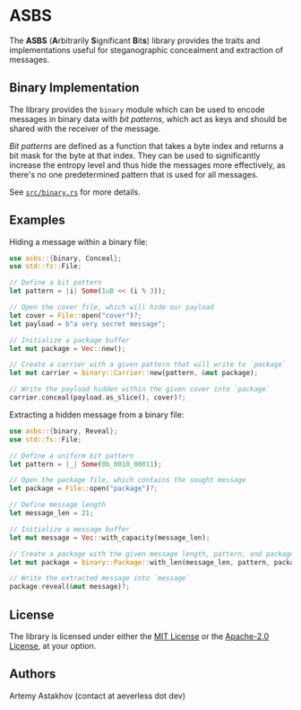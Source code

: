 # ASBS

The **ASBS** (**A**rbitrarily **S**ignificant **B**it**s**) library provides the traits and
implementations useful for steganographic concealment and extraction of messages.

## Binary Implementation

The library provides the `binary` module which can be used to encode messages in binary
data with *bit patterns*, which act as keys and should be shared with the receiver of
the message.

*Bit patterns* are defined as a function that takes a byte index and returns a bit mask
for the byte at that index. They can be used to significantly increase the entropy level
and thus hide the messages more effectively, as there's no one predetermined pattern that
is used for all messages.

See [`src/binary.rs`](src/binary.rs) for more details.

## Examples

Hiding a message within a binary file:

```rust
use asbs::{binary, Conceal};
use std::fs::File;

// Define a bit pattern
let pattern = |i| Some(1u8 << (i % 3));

// Open the cover file, which will hide our payload
let cover = File::open("cover")?;
let payload = b"a very secret message";

// Initialize a package buffer
let mut package = Vec::new();

// Create a carrier with a given pattern that will write to `package`
let mut carrier = binary::Carrier::new(pattern, &mut package);

// Write the payload hidden within the given cover into `package`
carrier.conceal(payload.as_slice(), cover)?;
```

Extracting a hidden message from a binary file:

```rust
use asbs::{binary, Reveal};
use std::fs::File;

// Define a uniform bit pattern
let pattern = |_| Some(0b_0010_00011);

// Open the package file, which contains the sought message
let package = File::open("package")?;

// Define message length
let message_len = 21;

// Initialize a message buffer
let mut message = Vec::with_capacity(message_len);

// Create a package with the given message length, pattern, and package file
let mut package = binary::Package::with_len(message_len, pattern, package);

// Write the extracted message into `message`
package.reveal(&mut message)?;
```

## License

The library is licensed under either the [MIT License](LICENSE-MIT) or the [Apache-2.0 License](LICENSE-APACHE), at your option.

## Authors

Artemy Astakhov (contact at aeverless dot dev)
